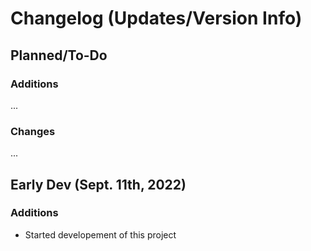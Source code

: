 # Changelog (Updates/Version Info)
## Planned/To-Do
### Additions
...

### Changes
...

## Early Dev (Sept. 11th, 2022)
### Additions
- Started developement of this project
